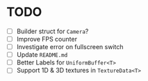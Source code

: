 # TODO

- [ ] Builder struct for `Camera`?
- [ ] Improve FPS counter
- [ ] Investigate error on fullscreen switch
- [ ] Update `README.md`
- [ ] Better Labels for `UniformBuffer<T>` 
- [ ] Support 1D & 3D textures in `TextureData<T>`